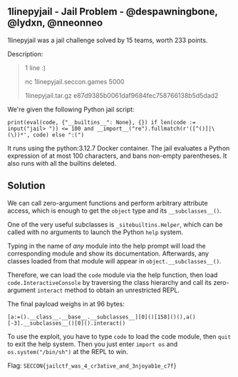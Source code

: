 ## 1linepyjail - Jail Problem - @despawningbone, @lydxn, @nneonneo

1linepyjail was a jail challenge solved by 15 teams, worth 233 points.

Description:

> 1 line :)
> 
> nc 1linepyjail.seccon.games 5000
> 
> 1linepyjail.tar.gz e87d9385b0061daf9684fec758766138b5d5dad2

We're given the following Python jail script:

`print(eval(code, {"__builtins__": None}, {}) if len(code := input("jail> ")) <= 100 and __import__("re").fullmatch(r'([^()]|\(\))*', code) else ":(")`

It runs using the python:3.12.7 Docker container. The jail evaluates a Python expression of at most 100 characters, and bans non-empty parentheses. It also runs with all the builtins deleted.

## Solution

We can call zero-argument functions and perform arbitrary attribute access, which is enough to get the `object` type and its `__subclasses__()`.

One of the very useful subclasses is `_sitebuiltins.Helper`, which can be called with no arguments to launch the Python `help` system.

Typing in the name of *any* module into the help prompt will load the corresponding module and show its documentation. Afterwards, any classes loaded from that module will appear in `object.__subclasses__()`.

Therefore, we can load the `code` module via the help function, then load `code.InteractiveConsole` by traversing the class hierarchy and call its zero-argument `interact` method to obtain an unrestricted REPL.

The final payload weighs in at 96 bytes:

`[a:=().__class__.__base__.__subclasses__][0]()[158]()(),a()[-3].__subclasses__()[0]().interact()`

To use the exploit, you have to type `code` to load the code module, then `quit` to exit the help system. Then you just enter `import os` and `os.system("/bin/sh")` at the REPL to win.

Flag: `SECCON{jailctf_was_4_cr3ative_and_3njoyab1e_c7f}`
